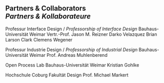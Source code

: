 ## Partners &amp; Collaborators<br />*Partners &amp; Kollaborateure*

Professur Interface Design / *Professorship of Interface Design*
Bauhaus-Universität Weimar
Vertr.-Prof. Jason M. Reizner
Darko Velazquez
Brian Larson Clark
Clemens Wegener

Professur Industrie Design / *Professorship of Industrial Design*
Bauhaus-Universität Weimar
Prof. Andreas Muhlenberend

Open Process Lab
Bauhaus-Universität Weimar
Kristian Gohlke

Hochschule Coburg
Fakultät Design
Prof. Michael Markert
